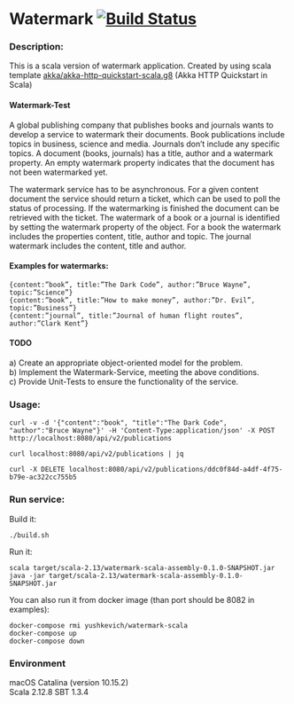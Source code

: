 Watermark [![Build Status](https://github.com/VladimirYushkevich/test-tasks/workflows/watermark-java/badge.svg)](https://github.com/VladimirYushkevich/test-tasks/actions?workflow=watermark-java)
=
### Description:

This is a scala version of watermark application.
Created by using scala template [akka/akka-http-quickstart-scala.g8](https://github.com/akka/akka-http-quickstart-scala.g8) (Akka HTTP Quickstart in Scala)

#### Watermark-Test

A global publishing company that publishes books and journals wants to develop a service to
watermark their documents. Book publications include topics in business, science and media. Journals
don’t include any specific topics. A document (books, journals) has a title, author and a watermark
property. An empty watermark property indicates that the document has not been watermarked yet.

The watermark service has to be asynchronous. For a given content document the service should
return a ticket, which can be used to poll the status of processing. If the watermarking is finished the
document can be retrieved with the ticket. The watermark of a book or a journal is identified by
setting the watermark property of the object. For a book the watermark includes the properties
content, title, author and topic. The journal watermark includes the content, title and author.

#### Examples for watermarks:
```
{content:”book”, title:”The Dark Code”, author:”Bruce Wayne”, topic:”Science”}
{content:”book”, title:”How to make money”, author:”Dr. Evil”, topic:”Business”}
{content:”journal”, title:”Journal of human flight routes”, author:”Clark Kent”}
```

#### TODO
a) Create an appropriate object-oriented model for the problem.<br />
b) Implement the Watermark-Service, meeting the above conditions.<br />
c) Provide Unit-Tests to ensure the functionality of the service.

### Usage:
```
curl -v -d '{"content":"book", "title":"The Dark Code", "author":"Bruce Wayne"}' -H 'Content-Type:application/json' -X POST http://localhost:8080/api/v2/publications
```
```
curl localhost:8080/api/v2/publications | jq
```
```
curl -X DELETE localhost:8080/api/v2/publications/ddc0f84d-a4df-4f75-b79e-ac322cc755b5
```

### Run service:
Build it:
```
./build.sh
```
Run it:
```
scala target/scala-2.13/watermark-scala-assembly-0.1.0-SNAPSHOT.jar
java -jar target/scala-2.13/watermark-scala-assembly-0.1.0-SNAPSHOT.jar
```
You can also run it from docker image (than port should be 8082 in examples):
```
docker-compose rmi yushkevich/watermark-scala
docker-compose up
docker-compose down
```

### Environment

macOS Catalina (version 10.15.2)  
Scala 2.12.8
SBT 1.3.4